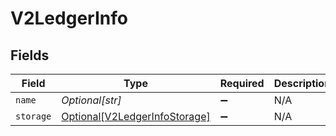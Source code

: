 # V2LedgerInfo


## Fields

| Field                                                                       | Type                                                                        | Required                                                                    | Description                                                                 | Example                                                                     |
| --------------------------------------------------------------------------- | --------------------------------------------------------------------------- | --------------------------------------------------------------------------- | --------------------------------------------------------------------------- | --------------------------------------------------------------------------- |
| `name`                                                                      | *Optional[str]*                                                             | :heavy_minus_sign:                                                          | N/A                                                                         | ledger001                                                                   |
| `storage`                                                                   | [Optional[V2LedgerInfoStorage]](../../models/shared/v2ledgerinfostorage.md) | :heavy_minus_sign:                                                          | N/A                                                                         |                                                                             |